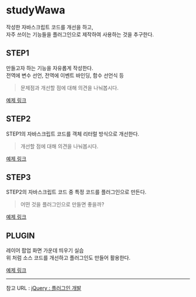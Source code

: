# studyWawa
작성한 자바스크립트 코드를 개선을 하고,  
자주 쓰이는 기능들을 플러그인으로 제작하여 사용하는 것을 추구한다.

## STEP1
만들고자 하는 기능을 자유롭게 작성한다.  
전역에 변수 선언, 전역에 이벤트 바인딩, 함수 선언식 등  
> 문제점과 개선할 점에 대해 의견을 나눠봅시다.

[예제 링크](https://hanjins.github.io/studyWawa/example1.html)

## STEP2
STEP1의 자바스크립트 코드를 객체 리터럴 방식으로 개선한다.  
> 개선할 점에 대해 의견을 나눠봅시다.

[예제 링크](https://hanjins.github.io/studyWawa/example2.html)

## STEP3
STEP2의 자바스크립트 코드 중 특정 코드를 플러그인으로 만든다.  
> 어떤 것을 플러그인으로 만들면 좋을까?

[예제 링크](https://hanjins.github.io/studyWawa/example3.html)

## PLUGIN
레이어 팝업 화면 가운데 띄우기 실습  
위 처럼 소스 코드를 개선하고 플러그인도 만들어 활용한다.

[예제 링크](https://hanjins.github.io/studyWawa/example4.html)

----

참고 URL : [jQuery : 플러그인 개발](http://www.nextree.co.kr/p9989/)